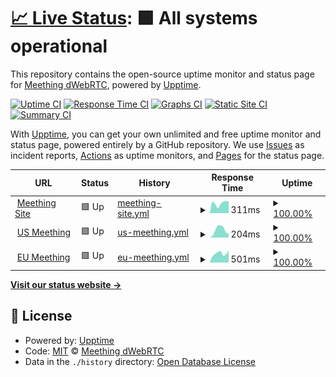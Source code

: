 # [📈 Live Status](https://meething.github.io/uptime): <!--live status--> **🟩 All systems operational**

This repository contains the open-source uptime monitor and status page for [Meething dWebRTC](https://meething.space), powered by [Upptime](https://github.com/upptime/upptime).

[![Uptime CI](https://github.com/koj-co/upptime/workflows/Uptime%20CI/badge.svg)](https://github.com/koj-co/upptime/actions?query=workflow%3A%22Uptime+CI%22)
[![Response Time CI](https://github.com/koj-co/upptime/workflows/Response%20Time%20CI/badge.svg)](https://github.com/koj-co/upptime/actions?query=workflow%3A%22Response+Time+CI%22)
[![Graphs CI](https://github.com/koj-co/upptime/workflows/Graphs%20CI/badge.svg)](https://github.com/koj-co/upptime/actions?query=workflow%3A%22Graphs+CI%22)
[![Static Site CI](https://github.com/koj-co/upptime/workflows/Static%20Site%20CI/badge.svg)](https://github.com/koj-co/upptime/actions?query=workflow%3A%22Static+Site+CI%22)
[![Summary CI](https://github.com/koj-co/upptime/workflows/Summary%20CI/badge.svg)](https://github.com/koj-co/upptime/actions?query=workflow%3A%22Summary+CI%22)

With [Upptime](https://upptime.js.org), you can get your own unlimited and free uptime monitor and status page, powered entirely by a GitHub repository. We use [Issues](https://github.com/meething/uptime/issues) as incident reports, [Actions](https://github.com/meething/uptime/actions) as uptime monitors, and [Pages](https://meething.github.io/uptime) for the status page.

<!--start: status pages-->
<!-- This summary is generated by Upptime (https://github.com/upptime/upptime) -->
<!-- Do not edit this manually, your changes will be overwritten -->
<!-- prettier-ignore -->
| URL | Status | History | Response Time | Uptime |
| --- | ------ | ------- | ------------- | ------ |
| <img alt="" src="https://favicons.githubusercontent.com/meething.space" height="13"> [Meething Site](https://meething.space) | 🟩 Up | [meething-site.yml](https://github.com/meething/uptime/commits/master/history/meething-site.yml) | <details><summary><img alt="Response time graph" src="./graphs/meething-site/response-time-week.png" height="20"> 311ms</summary><br><a href="https://meething.github.io/uptime/history/meething-site"><img alt="Response time 299" src="https://img.shields.io/endpoint?url=https%3A%2F%2Fraw.githubusercontent.com%2Fmeething%2Fuptime%2Fmaster%2Fapi%2Fmeething-site%2Fresponse-time.json"></a><br><a href="https://meething.github.io/uptime/history/meething-site"><img alt="24-hour response time 366" src="https://img.shields.io/endpoint?url=https%3A%2F%2Fraw.githubusercontent.com%2Fmeething%2Fuptime%2Fmaster%2Fapi%2Fmeething-site%2Fresponse-time-day.json"></a><br><a href="https://meething.github.io/uptime/history/meething-site"><img alt="7-day response time 311" src="https://img.shields.io/endpoint?url=https%3A%2F%2Fraw.githubusercontent.com%2Fmeething%2Fuptime%2Fmaster%2Fapi%2Fmeething-site%2Fresponse-time-week.json"></a><br><a href="https://meething.github.io/uptime/history/meething-site"><img alt="30-day response time 326" src="https://img.shields.io/endpoint?url=https%3A%2F%2Fraw.githubusercontent.com%2Fmeething%2Fuptime%2Fmaster%2Fapi%2Fmeething-site%2Fresponse-time-month.json"></a><br><a href="https://meething.github.io/uptime/history/meething-site"><img alt="1-year response time 299" src="https://img.shields.io/endpoint?url=https%3A%2F%2Fraw.githubusercontent.com%2Fmeething%2Fuptime%2Fmaster%2Fapi%2Fmeething-site%2Fresponse-time-year.json"></a></details> | <details><summary><a href="https://meething.github.io/uptime/history/meething-site">100.00%</a></summary><a href="https://meething.github.io/uptime/history/meething-site"><img alt="All-time uptime 99.86%" src="https://img.shields.io/endpoint?url=https%3A%2F%2Fraw.githubusercontent.com%2Fmeething%2Fuptime%2Fmaster%2Fapi%2Fmeething-site%2Fuptime.json"></a><br><a href="https://meething.github.io/uptime/history/meething-site"><img alt="24-hour uptime 100.00%" src="https://img.shields.io/endpoint?url=https%3A%2F%2Fraw.githubusercontent.com%2Fmeething%2Fuptime%2Fmaster%2Fapi%2Fmeething-site%2Fuptime-day.json"></a><br><a href="https://meething.github.io/uptime/history/meething-site"><img alt="7-day uptime 100.00%" src="https://img.shields.io/endpoint?url=https%3A%2F%2Fraw.githubusercontent.com%2Fmeething%2Fuptime%2Fmaster%2Fapi%2Fmeething-site%2Fuptime-week.json"></a><br><a href="https://meething.github.io/uptime/history/meething-site"><img alt="30-day uptime 100.00%" src="https://img.shields.io/endpoint?url=https%3A%2F%2Fraw.githubusercontent.com%2Fmeething%2Fuptime%2Fmaster%2Fapi%2Fmeething-site%2Fuptime-month.json"></a><br><a href="https://meething.github.io/uptime/history/meething-site"><img alt="1-year uptime 99.86%" src="https://img.shields.io/endpoint?url=https%3A%2F%2Fraw.githubusercontent.com%2Fmeething%2Fuptime%2Fmaster%2Fapi%2Fmeething-site%2Fuptime-year.json"></a></details>
| <img alt="" src="https://favicons.githubusercontent.com/us.meething.space" height="13"> [US Meething](https://us.meething.space) | 🟩 Up | [us-meething.yml](https://github.com/meething/uptime/commits/master/history/us-meething.yml) | <details><summary><img alt="Response time graph" src="./graphs/us-meething/response-time-week.png" height="20"> 204ms</summary><br><a href="https://meething.github.io/uptime/history/us-meething"><img alt="Response time 256" src="https://img.shields.io/endpoint?url=https%3A%2F%2Fraw.githubusercontent.com%2Fmeething%2Fuptime%2Fmaster%2Fapi%2Fus-meething%2Fresponse-time.json"></a><br><a href="https://meething.github.io/uptime/history/us-meething"><img alt="24-hour response time 104" src="https://img.shields.io/endpoint?url=https%3A%2F%2Fraw.githubusercontent.com%2Fmeething%2Fuptime%2Fmaster%2Fapi%2Fus-meething%2Fresponse-time-day.json"></a><br><a href="https://meething.github.io/uptime/history/us-meething"><img alt="7-day response time 204" src="https://img.shields.io/endpoint?url=https%3A%2F%2Fraw.githubusercontent.com%2Fmeething%2Fuptime%2Fmaster%2Fapi%2Fus-meething%2Fresponse-time-week.json"></a><br><a href="https://meething.github.io/uptime/history/us-meething"><img alt="30-day response time 238" src="https://img.shields.io/endpoint?url=https%3A%2F%2Fraw.githubusercontent.com%2Fmeething%2Fuptime%2Fmaster%2Fapi%2Fus-meething%2Fresponse-time-month.json"></a><br><a href="https://meething.github.io/uptime/history/us-meething"><img alt="1-year response time 256" src="https://img.shields.io/endpoint?url=https%3A%2F%2Fraw.githubusercontent.com%2Fmeething%2Fuptime%2Fmaster%2Fapi%2Fus-meething%2Fresponse-time-year.json"></a></details> | <details><summary><a href="https://meething.github.io/uptime/history/us-meething">100.00%</a></summary><a href="https://meething.github.io/uptime/history/us-meething"><img alt="All-time uptime 100.00%" src="https://img.shields.io/endpoint?url=https%3A%2F%2Fraw.githubusercontent.com%2Fmeething%2Fuptime%2Fmaster%2Fapi%2Fus-meething%2Fuptime.json"></a><br><a href="https://meething.github.io/uptime/history/us-meething"><img alt="24-hour uptime 100.00%" src="https://img.shields.io/endpoint?url=https%3A%2F%2Fraw.githubusercontent.com%2Fmeething%2Fuptime%2Fmaster%2Fapi%2Fus-meething%2Fuptime-day.json"></a><br><a href="https://meething.github.io/uptime/history/us-meething"><img alt="7-day uptime 100.00%" src="https://img.shields.io/endpoint?url=https%3A%2F%2Fraw.githubusercontent.com%2Fmeething%2Fuptime%2Fmaster%2Fapi%2Fus-meething%2Fuptime-week.json"></a><br><a href="https://meething.github.io/uptime/history/us-meething"><img alt="30-day uptime 100.00%" src="https://img.shields.io/endpoint?url=https%3A%2F%2Fraw.githubusercontent.com%2Fmeething%2Fuptime%2Fmaster%2Fapi%2Fus-meething%2Fuptime-month.json"></a><br><a href="https://meething.github.io/uptime/history/us-meething"><img alt="1-year uptime 100.00%" src="https://img.shields.io/endpoint?url=https%3A%2F%2Fraw.githubusercontent.com%2Fmeething%2Fuptime%2Fmaster%2Fapi%2Fus-meething%2Fuptime-year.json"></a></details>
| <img alt="" src="https://favicons.githubusercontent.com/eu.meething.space" height="13"> [EU Meething](https://eu.meething.space) | 🟩 Up | [eu-meething.yml](https://github.com/meething/uptime/commits/master/history/eu-meething.yml) | <details><summary><img alt="Response time graph" src="./graphs/eu-meething/response-time-week.png" height="20"> 501ms</summary><br><a href="https://meething.github.io/uptime/history/eu-meething"><img alt="Response time 540" src="https://img.shields.io/endpoint?url=https%3A%2F%2Fraw.githubusercontent.com%2Fmeething%2Fuptime%2Fmaster%2Fapi%2Feu-meething%2Fresponse-time.json"></a><br><a href="https://meething.github.io/uptime/history/eu-meething"><img alt="24-hour response time 665" src="https://img.shields.io/endpoint?url=https%3A%2F%2Fraw.githubusercontent.com%2Fmeething%2Fuptime%2Fmaster%2Fapi%2Feu-meething%2Fresponse-time-day.json"></a><br><a href="https://meething.github.io/uptime/history/eu-meething"><img alt="7-day response time 501" src="https://img.shields.io/endpoint?url=https%3A%2F%2Fraw.githubusercontent.com%2Fmeething%2Fuptime%2Fmaster%2Fapi%2Feu-meething%2Fresponse-time-week.json"></a><br><a href="https://meething.github.io/uptime/history/eu-meething"><img alt="30-day response time 514" src="https://img.shields.io/endpoint?url=https%3A%2F%2Fraw.githubusercontent.com%2Fmeething%2Fuptime%2Fmaster%2Fapi%2Feu-meething%2Fresponse-time-month.json"></a><br><a href="https://meething.github.io/uptime/history/eu-meething"><img alt="1-year response time 540" src="https://img.shields.io/endpoint?url=https%3A%2F%2Fraw.githubusercontent.com%2Fmeething%2Fuptime%2Fmaster%2Fapi%2Feu-meething%2Fresponse-time-year.json"></a></details> | <details><summary><a href="https://meething.github.io/uptime/history/eu-meething">100.00%</a></summary><a href="https://meething.github.io/uptime/history/eu-meething"><img alt="All-time uptime 99.82%" src="https://img.shields.io/endpoint?url=https%3A%2F%2Fraw.githubusercontent.com%2Fmeething%2Fuptime%2Fmaster%2Fapi%2Feu-meething%2Fuptime.json"></a><br><a href="https://meething.github.io/uptime/history/eu-meething"><img alt="24-hour uptime 100.00%" src="https://img.shields.io/endpoint?url=https%3A%2F%2Fraw.githubusercontent.com%2Fmeething%2Fuptime%2Fmaster%2Fapi%2Feu-meething%2Fuptime-day.json"></a><br><a href="https://meething.github.io/uptime/history/eu-meething"><img alt="7-day uptime 100.00%" src="https://img.shields.io/endpoint?url=https%3A%2F%2Fraw.githubusercontent.com%2Fmeething%2Fuptime%2Fmaster%2Fapi%2Feu-meething%2Fuptime-week.json"></a><br><a href="https://meething.github.io/uptime/history/eu-meething"><img alt="30-day uptime 100.00%" src="https://img.shields.io/endpoint?url=https%3A%2F%2Fraw.githubusercontent.com%2Fmeething%2Fuptime%2Fmaster%2Fapi%2Feu-meething%2Fuptime-month.json"></a><br><a href="https://meething.github.io/uptime/history/eu-meething"><img alt="1-year uptime 99.82%" src="https://img.shields.io/endpoint?url=https%3A%2F%2Fraw.githubusercontent.com%2Fmeething%2Fuptime%2Fmaster%2Fapi%2Feu-meething%2Fuptime-year.json"></a></details>

<!--end: status pages-->

[**Visit our status website →**](https://meething.github.io/uptime)

## 📄 License

- Powered by: [Upptime](https://github.com/upptime/upptime)
- Code: [MIT](./LICENSE) © [Meething dWebRTC](https://meething.space)
- Data in the `./history` directory: [Open Database License](https://opendatacommons.org/licenses/odbl/1-0/)
